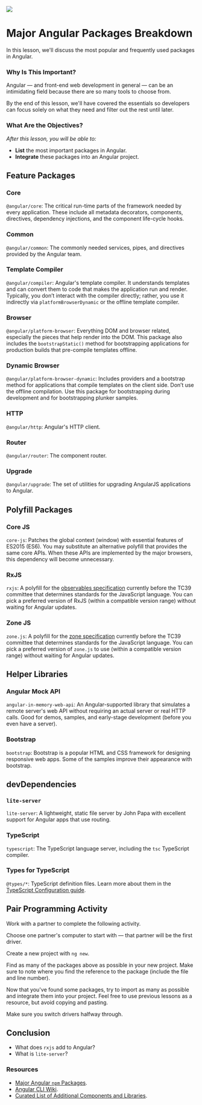 ![](https://ga-dash.s3.amazonaws.com/production/assets/logo-9f88ae6c9c3871690e33280fcf557f33.png)

# Major Angular Packages Breakdown

In this lesson, we'll discuss the most popular and frequently used packages in Angular.

### Why Is This Important?

Angular — and front-end web development in general — can be an intimidating field because there are so many tools to choose from.

By the end of this lesson, we'll have covered the essentials so developers can focus solely on what they need and filter out the rest until later.

### What Are the Objectives?
*After this lesson, you will be able to:*

- **List** the most important packages in Angular.
- **Integrate** these packages into an Angular project.

## Feature Packages

### Core

`@angular/core`: The critical run-time parts of the framework needed by every application. These include all metadata decorators, components, directives, dependency injections, and the component life-cycle hooks.

### Common

`@angular/common`: The commonly needed services, pipes, and directives provided by the Angular team.

### Template Compiler

`@angular/compiler`: Angular's template compiler. It understands templates and can convert them to code that makes the application run and render. Typically, you don’t interact with the compiler directly; rather, you use it indirectly via `platformBrowserDynamic` or the offline template compiler.

### Browser

`@angular/platform-browser`: Everything DOM and browser related, especially the pieces that help render into the DOM. This package also includes the `bootstrapStatic()` method for bootstrapping applications for production builds that pre-compile templates offline.

### Dynamic Browser

`@angular/platform-browser-dynamic`: Includes providers and a bootstrap method for applications that compile templates on the client side. Don’t use the offline compilation. Use this package for bootstrapping during development and for bootstrapping plunker samples.

### HTTP

`@angular/http`: Angular's HTTP client.

### Router

`@angular/router`: The component router.

### Upgrade

`@angular/upgrade`: The set of utilities for upgrading AngularJS applications to Angular.

## Polyfill Packages

### Core JS

`core-js`: Patches the global context (window) with essential features of ES2015 (ES6). You may substitute an alternative polyfill that provides the same core APIs. When these APIs are implemented by the major browsers, this dependency will become unnecessary.

### RxJS

`rxjs`: A polyfill for the [observables specification](https://github.com/tc39/proposal-observable) currently before the TC39 committee that determines standards for the JavaScript language. You can pick a preferred version of RxJS (within a compatible version range) without waiting for Angular updates.

### Zone JS

`zone.js`: A polyfill for the [zone specification](https://gist.github.com/mhevery/63fdcdf7c65886051d55) currently before the TC39 committee that determines standards for the JavaScript language. You can pick a preferred version of `zone.js` to use (within a compatible version range) without waiting for Angular updates.

## Helper Libraries

### Angular Mock API

`angular-in-memory-web-api`: An Angular-supported library that simulates a remote server's web API without requiring an actual server or real HTTP calls. Good for demos, samples, and early-stage development (before you even have a server).

### Bootstrap

`bootstrap`: Bootstrap is a popular HTML and CSS framework for designing responsive web apps. Some of the samples improve their appearance with bootstrap.

## devDependencies

### `lite-server`

`lite-server`: A lightweight, static file server by John Papa with excellent support for Angular apps that use routing.

### TypeScript

`typescript`: The TypeScript language server, including the `tsc` TypeScript compiler.

### Types for TypeScript

`@types/*`: TypeScript definition files. Learn more about them in the [TypeScript Configuration guide](https://angular.io/guide/typescript-configuration#typings).

## Pair Programming Activity

Work with a partner to complete the following activity.  

Choose one partner's computer to start with — that partner will be the first driver.

Create a new project with `ng new`.

Find as many of the packages above as possible in your new project. Make sure to note where you find the reference to the package (include the file and line number).

Now that you've found some packages, try to import as many as possible and integrate them into your project. Feel free to use previous lessons as a resource, but avoid copying and pasting.

Make sure you switch drivers halfway through.

## Conclusion

- What does `rxjs` add to Angular?
- What is `lite-server`?

### Resources

- [Major Angular `npm` Packages](https://angular.io/guide/npm-packages).
- [Angular CLI Wiki](https://github.com/angular/angular-cli/wiki).
- [Curated List of Additional Components and Libraries](https://github.com/brillout/awesome-angular-components).
